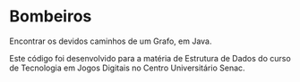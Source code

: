 # Bombeiros
Encontrar os devidos caminhos de um Grafo, em Java.

Este código foi desenvolvido para a matéria de Estrutura de Dados do curso de Tecnologia em Jogos Digitais no Centro Universitário Senac.
